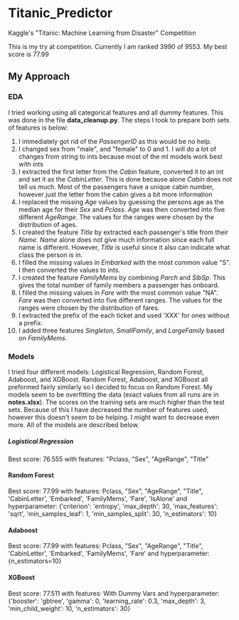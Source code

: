 # Titanic_Predictor
Kaggle's "Titanic: Machine Learning from Disaster" Competition

This is my try at competition.  Currently I am ranked 3990 of 9553.  My best score is 77.99

## My Approach
### EDA
I tried working using all categorical features and all dummy features.  This was done in the file **data_cleanup.py**. The steps I took to prepare both sets of features is below:

1. I immediately got rid of the _PassengerID_ as this would be no help.
2. I changed sex from "male",  and "female" to 0 and 1.  I will do a lot of changes from string to ints because most of the ml models work best with ints
3. I extracted the first letter from the _Cabin_ feature, converted it to an int and set it as the _CabinLetter_.  This is done because alone _Cabin_ does not tell us much.  Most of the passengers have a unique cabin number, however just the letter from the cabin gives a bit more information
3. I replaced the missing _Age_ values by guessing the persons age as the median age for their _Sex_ and _Pclass_.  _Age_ was then converted into five different _AgeRange_.  The values for the ranges were chosen by the distribution of ages.
4. I created the feature _Title_ by extracted each passenger's title from their _Name_.  _Name_ alone does not give much information since each full name is different.  However, _Title_ is useful since it also can indicate what class the person is in.
5. I filled the missing values in _Embarked_ with the most common value "S".  I then converted the values to ints.
6. I created the feature _FamilyMems_ by combining _Parch_ and _SibSp_.  This gives the total number of family members a passenger has onboard.
7. I filled the missing values in _Fare_ with the most common value "NA".  _Fare_ was then converted into five different ranges.  The values for the ranges were chosen
by the distribution of fares.
8. I extracted the prefix of the each ticket and used 'XXX' for ones without a prefix.
9. I added three features _Singleton_, _SmallFamily_, and _LargeFamily_ based on _FamilyMems_.


### Models
I tried four different models: Logistical Regression, Random Forest, Adaboost, and XGBoost.  Random Forest, Adaboost, and XGBoost all preformed fairly similarly so I decided to focus on Random Forest.  My models seem to be overfitting the data (exact values from all runs are in **notes.xlsx**).  The scores on the training sets are much higher than the test sets.  Because of this I have decreased the number of features used, however this doesn't seem to be helping. I might want to decrease even more.  All of the models are described below.

##### Logistical Regression
Best score: 76.555 with features: "Pclass, "Sex", "AgeRange", "Title"

#### Random Forest
Best score: 77.99 with features: Pclass, "Sex", "AgeRange", "Title", 'CabinLetter', 'Embarked', 'FamilyMems', 'Fare', 'IsAlone' and hyperparameter: {'criterion': 'entropy', 'max_depth': 30, 'max_features': 'sqrt', 'min_samples_leaf': 1, 'min_samples_split': 30, 'n_estimators': 10}

#### Adaboost
Best score: 77.99 with features: Pclass, "Sex", "AgeRange", "Title", 'CabinLetter', 'Embarked', 'FamilyMems', 'Fare' and hyperparameter: {n_estimators=10}

#### XGBoost
Best score: 77.511 with features: With Dummy Vars and hyperparameter: {'booster': 'gbtree', 'gamma': 0, 'learning_rate': 0.3, 'max_depth': 3, 'min_child_weight': 10, 'n_estimators': 30}
